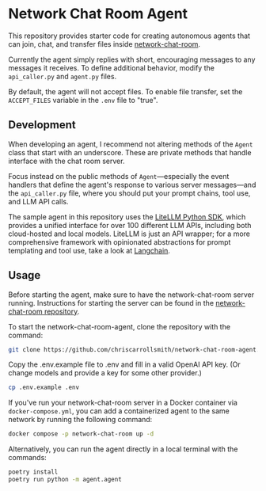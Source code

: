 # Network Chat Room Agent

This repository provides starter code for creating autonomous agents that can join, chat, and transfer files inside [network-chat-room](https://github.com/chriscarrollsmith/network-chat-room).

Currently the agent simply replies with short, encouraging messages to any messages it receives. To define additional behavior, modify the `api_caller.py` and `agent.py` files.

By default, the agent will not accept files. To enable file transfer, set the `ACCEPT_FILES` variable in the `.env` file to "true".

## Development

When developing an agent, I recommend not altering methods of the `Agent` class that start with an underscore. These are private methods that handle interface with the chat room server.

Focus instead on the public methods of `Agent`—especially the event handlers that define the agent's response to various server messages—and the `api_caller.py` file, where you should put your prompt chains, tool use, and LLM API calls.

The sample agent in this repository uses the [LiteLLM Python SDK](https://docs.litellm.ai/docs/), which provides a unified interface for over 100 different LLM APIs, including both cloud-hosted and local models. LiteLLM is just an API wrapper; for a more comprehensive framework with opinionated abstractions for prompt templating and tool use, take a look at [Langchain](https://python.langchain.com/v0.2/docs/introduction/).

## Usage

Before starting the agent, make sure to have the network-chat-room server running. Instructions for starting the server can be found in the [network-chat-room repository](https://github.com/chriscarrollsmith/network-chat-room).

To start the network-chat-room-agent, clone the repository with the command:

```bash
git clone https://github.com/chriscarrollsmith/network-chat-room-agent.git
```

Copy the .env.example file to .env and fill in a valid OpenAI API key. (Or change models and provide a key for some other provider.)

```bash
cp .env.example .env
```

If you've run your network-chat-room server in a Docker container via `docker-compose.yml`, you can add a containerized agent to the same network by running the following command:

```bash
docker compose -p network-chat-room up -d
```

Alternatively, you can run the agent directly in a local terminal with the commands:

```bash
poetry install
poetry run python -m agent.agent
```